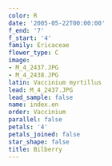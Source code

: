 ```yaml
---
color: R
date: '2005-05-22T00:00:00'
f_end: '7'
f_start: '4'
family: Ericaceae
flower_type: C
image:
- M_4_2437.JPG
- M_4_2438.JPG
latin: Vaccinium myrtillus
lead: M_4_2437.JPG
lead_sample: false
name: index.en
order: Vaccinium
parallel: false
petals: '4'
petals_joined: false
star_shape: false
title: Bilberry
---
```

